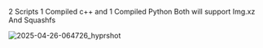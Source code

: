 2 Scripts 1 Compiled c++ and 1 Compiled Python Both will support Img.xz And Squashfs

![2025-04-26-064726_hyprshot](https://github.com/user-attachments/assets/2e78bc83-2720-46e5-9b31-8e36135ed66c)

